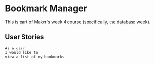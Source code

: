 # Bookmark Manager

This is part of Maker's week 4 course (specifically, the database week).

User Stories
------------

```
As a user
I would like to 
view a list of my bookmarks
```

